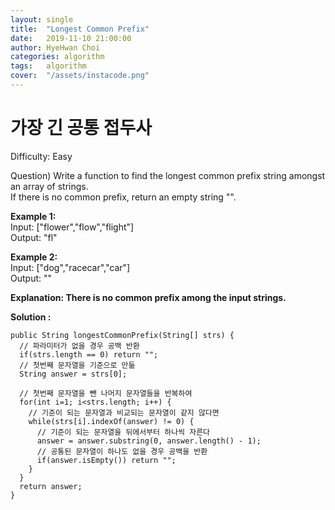 ```yaml
---
layout: single
title:  "Longest Common Prefix"
date:   2019-11-10 21:00:00
author: HyeHwan Choi
categories: algorithm
tags:   algorithm
cover:  "/assets/instacode.png"
---
```


# 가장 긴 공통 접두사

Difficulty: Easy  

Question)
Write a function to find the longest common prefix string amongst an array of strings.  
If there is no common prefix, return an empty string "".    

**Example 1:**  
Input: ["flower","flow","flight"]  
Output: "fl"    

**Example 2:**  
Input: ["dog","racecar","car"]  
Output: ""      

**Explanation: There is no common prefix among the input strings.**    

**Solution :**
```
public String longestCommonPrefix(String[] strs) {
  // 파라미터가 없을 경우 공백 반환
  if(strs.length == 0) return "";
  // 첫번째 문자열을 기준으로 만듦
  String answer = strs[0];

  // 첫번째 문자열을 뺀 나머지 문자열들을 반복하여
  for(int i=1; i<strs.length; i++) {
    // 기준이 되는 문자열과 비교되는 문자열이 같지 않다면
    while(strs[i].indexOf(answer) != 0) {
      // 기준이 되는 문자열을 뒤에서부터 하나씩 자른다
      answer = answer.substring(0, answer.length() - 1);
      // 공통된 문자열이 하나도 없을 경우 공백을 반환
      if(answer.isEmpty()) return "";
    }
  }
  return answer;
}
```